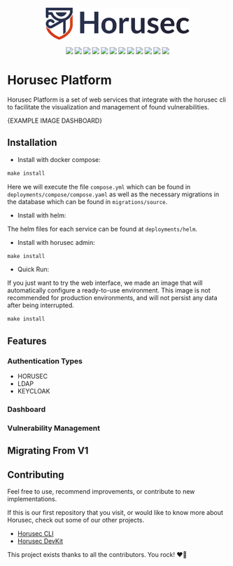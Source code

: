 <p align="center" margin="20 0"><a href="https://horusec.io/">
    <img src="https://github.com/ZupIT/horusec-devkit/blob/main/assets/horusec_logo.png?raw=true" 
            alt="logo_header" width="65%" style="max-width:100%;"/></a></p>

<p align="center">
    <a href="https://github.com/ZupIT/horusec-platform/pulse" alt="activity">
        <img src="https://img.shields.io/github/commit-activity/m/ZupIT/horusec-platform"/></a>
    <a href="https://github.com/ZupIT/horusec-platform/graphs/contributors" alt="contributors">
        <img src="https://img.shields.io/github/contributors/ZupIT/horusec-platform"/></a>
    <a href="https://github.com/ZupIT/horusec-platform/actions/workflows/analytic-pipeline.yml" alt="analytic">
        <img src="https://img.shields.io/github/workflow/status/ZupIT/horusec-platform/Analytic?label=analytic"/></a>
    <a href="https://github.com/ZupIT/horusec-platform/actions/workflows/api-pipeline.yml" alt="api">
        <img src="https://img.shields.io/github/workflow/status/ZupIT/horusec-platform/Api?label=api"/></a>
    <a href="https://github.com/ZupIT/horusec-platform/actions/workflows/core-pipeline.yml" alt="core">
        <img src="https://img.shields.io/github/workflow/status/ZupIT/horusec-platform/Core?label=core"/></a>
    <a href="https://github.com/ZupIT/horusec-platform/actions/workflows/manager-pipeline.yml" alt="manager">
        <img src="https://img.shields.io/github/workflow/status/ZupIT/horusec-platform/Manager?label=manager"/></a>
    <a href="https://github.com/ZupIT/horusec-platform/actions/workflows/messages-pipeline.yml" alt="messages">
        <img src="https://img.shields.io/github/workflow/status/ZupIT/horusec-platform/Messages?label=messages"/></a>
    <a href="https://github.com/ZupIT/horusec-platform/actions/workflows/migrations-pipeline.yml" alt="migrations">
        <img src="https://img.shields.io/github/workflow/status/ZupIT/horusec-platform/Migrations?label=migrations"/></a>
    <a href="https://github.com/ZupIT/horusec-platform/actions/workflows/vulnerability-pipeline.yml" alt="vulnerability">
        <img src="https://img.shields.io/github/workflow/status/ZupIT/horusec-platform/Vulnerability?label=vulnerability"/></a>
    <a href="https://github.com/ZupIT/horusec-platform/actions/workflows/webhook-pipeline.yml" alt="webhook">
        <img src="https://img.shields.io/github/workflow/status/ZupIT/horusec-platform/Webhook?label=webhook"/></a>
    <a href="https://github.com/ZupIT/horusec-platform/actions/workflows/auth-pipeline.yml" alt="auth">
        <img src="https://img.shields.io/github/workflow/status/ZupIT/horusec-platform/Auth?label=auth"/></a>
    <a href="https://opensource.org/licenses/Apache-2.0" alt="license">
        <img src="https://img.shields.io/badge/license-Apache%202-blue"/></a>
</p>

# Horusec Platform

Horusec Platform is a set of web services that integrate with the horusec cli to facilitate the visualization 
and management of found vulnerabilities.

{EXAMPLE IMAGE DASHBOARD}

## Installation

- Install with docker compose:

```cmd
make install
```

Here we will execute the file `compose.yml` which can be found in` deployments/compose/compose.yaml` 
as well as the necessary migrations in the database which can be found in `migrations/source`.

- Install with helm:

The helm files for each service can be found at `deployments/helm`.

- Install with horusec admin:

```cmd
make install
```

- Quick Run:

If you just want to try the web interface, we made an image that will automatically configure a ready-to-use environment.
This image is not recommended for production environments, and will not persist any data after being interrupted.

```cmd
make install
```

## Features

### Authentication Types

- HORUSEC
- LDAP
- KEYCLOAK

### Dashboard

### Vulnerability Management

## Migrating From V1

## Contributing

Feel free to use, recommend improvements, or contribute to new implementations.

If this is our first repository that you visit, or would like to know more about Horusec,
check out some of our other projects.

- [Horusec CLI](https://github.com/ZupIT/horusec)
- [Horusec DevKit](https://github.com/ZupIT/horusec-devkit)

This project exists thanks to all the contributors. You rock! ❤️🚀
